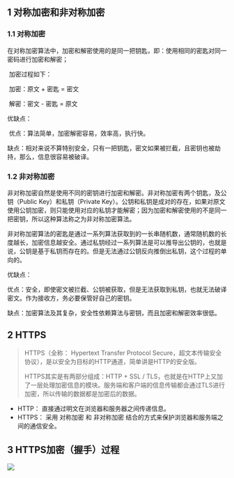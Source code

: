 

## 1 对称加密和非对称加密

### 1.1 对称加密

​		在对称加密算法中，加密和解密使用的是同一把钥匙，即：使用相同的密匙对同一密码进行加密和解密；

​		加密过程如下：

​		加密：原文 + 密匙 = 密文

​		解密：密文 - 密匙 = 原文

优缺点：

​		优点：算法简单，加密解密容易，效率高，执行快。

​		缺点：相对来说不算特别安全，只有一把钥匙，密文如果被拦截，且密钥也被劫持，那么，信息很容易被破译。



### 1.2 非对称加密

​		非对称加密自然是使用不同的密钥进行加密和解密。非对称加密有两个钥匙，及公钥（Public Key）和私钥（Private Key）。公钥和私钥是成对的存在，如果对原文使用公钥加密，则只能使用对应的私钥才能解密；因为加密和解密使用的不是同一把密钥，所以这种算法称之为非对称加密算法。

​		非对称加密算法的密匙是通过一系列算法获取到的一长串随机数，通常随机数的长度越长，加密信息越安全。通过私钥经过一系列算法是可以推导出公钥的，也就是说，公钥是基于私钥而存在的。但是无法通过公钥反向推倒出私钥，这个过程的单向的。

优缺点：

​		优点：安全，即使密文被拦截、公钥被获取，但是无法获取到私钥，也就无法破译密文。作为接收方，务必要保管好自己的密钥。

​		缺点：加密算法及其复杂，安全性依赖算法与密钥，而且加密和解密效率很低。



## 2 HTTPS

> HTTPS（全称： Hypertext Transfer Protocol Secure，超文本传输安全协议），是以安全为目标的HTTP通道，简单讲是HTTP的安全版。
>
> HTTPS其实是有两部分组成：HTTP + SSL / TLS，也就是在HTTP上又加了一层处理加密信息的模块。服务端和客户端的信息传输都会通过TLS进行加密，所以传输的数据都是加密后的数据。

- HTTP： 直接通过明文在浏览器和服务器之间传递信息。
- HTTPS： 采用 对称加密 和 非对称加密 结合的方式来保护浏览器和服务端之间的通信安全。



## 3 HTTPS加密（握手）过程

![](https://gitee.com/dachuant/image/raw/master/picgo/20210420101947)

